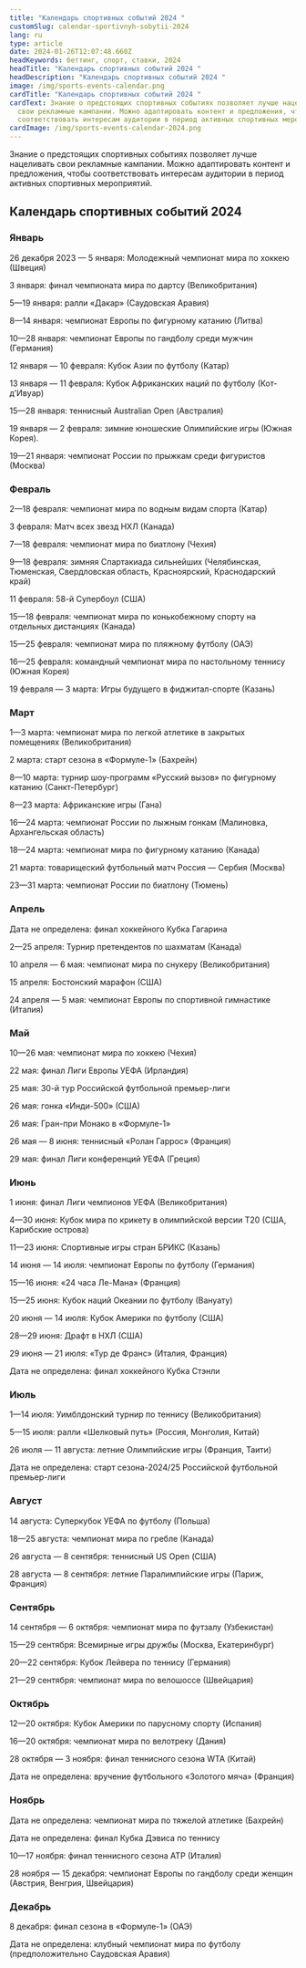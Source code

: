 ```yaml
---
title: "Календарь спортивных событий 2024 "
customSlug: calendar-sportivnyh-sobytii-2024
lang: ru
type: article
date: 2024-01-26T12:07:48.660Z
headKeywords: беттинг, спорт, ставки, 2024
headTitle: "Календарь спортивных событий 2024 "
headDescription: "Календарь спортивных событий 2024 "
image: /img/sports-events-calendar.png
cardTitle: "Календарь спортивных событий 2024 "
cardText: Знание о предстоящих спортивных событиях позволяет лучше нацеливать
  свои рекламные кампании. Можно адаптировать контент и предложения, чтобы
  соответствовать интересам аудитории в период активных спортивных мероприятий.
cardImage: /img/sports-events-calendar-2024.png
---
```

Знание о предстоящих спортивных событиях позволяет лучше нацеливать свои рекламные кампании. Можно адаптировать контент и предложения, чтобы соответствовать интересам аудитории в период активных спортивных мероприятий.

## Календарь спортивных событий 2024

### Январь 

26 декабря 2023 — 5 января: Молодежный чемпионат мира по хоккею (Швеция)

3 января: финал чемпионата мира по дартсу (Великобритания)

5—19 января: ралли «Дакар» (Саудовская Аравия)

8—14 января: чемпионат Европы по фигурному катанию (Литва)

10—28 января: чемпионат Европы по гандболу среди мужчин (Германия)

12 января — 10 февраля: Кубок Азии по футболу (Катар)

13 января — 11 февраля: Кубок Африканских наций по футболу (Кот-д'Ивуар)

15—28 января: теннисный Australian Open (Австралия)

19 января — 2 февраля: зимние юношеские Олимпийские игры (Южная Корея).

19—21 января: чемпионат России по прыжкам среди фигуристов (Москва)

### Февраль 

2—18 февраля: чемпионат мира по водным видам спорта (Катар)

3 февраля: Матч всех звезд НХЛ (Канада)

7—18 февраля: чемпионат мира по биатлону (Чехия)

9—18 февраля: зимняя Спартакиада сильнейших (Челябинская, Тюменская, Свердловская область, Красноярский, Краснодарский край)

11 февраля: 58-й Супербоул (США)

15—18 февраля: чемпионат мира по конькобежному спорту на отдельных дистанциях (Канада)

15—25 февраля: чемпионат мира по пляжному футболу (ОАЭ)

16—25 февраля: командный чемпионат мира по настольному теннису (Южная Корея)

19 февраля — 3 марта: Игры будущего в фиджитал-спорте (Казань)

### Март 

1—3 марта: чемпионат мира по легкой атлетике в закрытых помещениях (Великобритания)

2 марта: старт сезона в «Формуле-1» (Бахрейн)

8—10 марта: турнир шоу-программ «Русский вызов» по фигурному катанию (Санкт-Петербург)

8—23 марта: Африканские игры (Гана)

16—24 марта: чемпионат России по лыжным гонкам (Малиновка, Архангельская область)

18—24 марта: чемпионат мира по фигурному катанию (Канада)

21 марта: товарищеский футбольный матч Россия — Сербия (Москва)

23—31 марта: чемпионат России по биатлону (Тюмень)

### Апрель

Дата не определена: финал хоккейного Кубка Гагарина

2—25 апреля: Турнир претендентов по шахматам (Канада)

10 апреля — 6 мая: чемпионат мира по снукеру (Великобритания)

15 апреля: Бостонский марафон (США)

24 апреля — 5 мая: чемпионат Европы по спортивной гимнастике (Италия)

### Май

10—26 мая: чемпионат мира по хоккею (Чехия)

22 мая: финал Лиги Европы УЕФА (Ирландия)

25 мая: 30-й тур Российской футбольной премьер-лиги

26 мая: гонка «Инди-500» (США)

26 мая: Гран-при Монако в «Формуле-1»

26 мая — 8 июня: теннисный «Ролан Гаррос» (Франция)

29 мая: финал Лиги конференций УЕФА (Греция)

### Июнь 

1 июня: финал Лиги чемпионов УЕФА (Великобритания)

4—30 июня: Кубок мира по крикету в олимпийской версии Т20 (США, Карибские острова)

11—23 июня: Спортивные игры стран БРИКС (Казань)

14 июня — 14 июля: чемпионат Европы по футболу (Германия)

15—16 июня: «24 часа Ле-Мана» (Франция)

15—25 июня: Кубок наций Океании по футболу (Вануату)

20 июня — 14 июля: Кубок Америки по футболу (США)

28—29 июня: Драфт в НХЛ (США)

29 июня — 21 июля: «Тур де Франс» (Италия, Франция)

Дата не определена: финал хоккейного Кубка Стэнли

### Июль

1—14 июля: Уимблдонский турнир по теннису (Великобритания)

5—15 июля: ралли «Шелковый путь» (Россия, Монголия, Китай)

26 июля — 11 августа: летние Олимпийские игры (Франция, Таити)

Дата не определена: старт сезона-2024/25 Российской футбольной премьер-лиги

### Август 

14 августа: Суперкубок УЕФА по футболу (Польша)

18—25 августа: чемпионат мира по гребле (Канада)

26 августа — 8 сентября: теннисный US Open (США)

28 августа — 8 сентября: летние Паралимпийские игры (Париж, Франция)

### Сентябрь 

14 сентября — 6 октября: чемпионат мира по футзалу (Узбекистан)

15—29 сентября: Всемирные игры дружбы (Москва, Екатеринбург)

20—22 сентября: Кубок Лейвера по теннису (Германия)

21—29 сентября: чемпионат мира по велошоссе (Швейцария)

### Октябрь 

12—20 октября: Кубок Америки по парусному спорту (Испания)

16—20 октября: чемпионат мира по велотреку (Дания)

28 октября — 3 ноября: финал теннисного сезона WTA (Китай)

Дата не определена: вручение футбольного «Золотого мяча» (Франция)

### Ноябрь 

Дата не определена: чемпионат мира по тяжелой атлетике (Бахрейн)

Дата не определена: финал Кубка Дэвиса по теннису

10—17 ноября: финал теннисного сезона АТР (Италия)

28 ноября — 15 декабря: чемпионат Европы по гандболу среди женщин (Австрия, Венгрия, Швейцария)

### Декабрь 

8 декабря: финал сезона в «Формуле-1» (ОАЭ)

Дата не определена: клубный чемпионат мира по футболу (предположительно Саудовская Аравия)